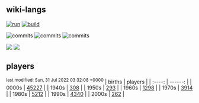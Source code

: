 ## wiki-langs
[![run](https://github.com/dreamerminsk/wiki-langs/actions/workflows/run.yml/badge.svg)](https://github.com/dreamerminsk/wiki-langs/actions/workflows/run.yml)
[![build](https://github.com/dreamerminsk/wiki-langs/actions/workflows/build.yml/badge.svg)](https://github.com/dreamerminsk/wiki-langs/actions/workflows/build.yml)

![commits](https://img.shields.io/github/commit-activity/y/dreamerminsk/wiki-langs)
![commits](https://img.shields.io/github/commit-activity/m/dreamerminsk/wiki-langs)
![commits](https://img.shields.io/github/commit-activity/w/dreamerminsk/wiki-langs)

![](https://img.shields.io/github/languages/code-size/dreamerminsk/wiki-langs)
![](https://img.shields.io/github/repo-size/dreamerminsk/wiki-langs)

## players
<sup>last modified: Sun, 31 Jul 2022 03:32:08 +0000</sup>
| births | players |
| :----: | ------: |
| 0000s | [45227](players/0000.births.csv) |
| 1940s | [308](players/1940.births.csv) |
| 1950s | [293](players/1950.births.csv) |
| 1960s | [1298](players/1960.births.csv) |
| 1970s | [3914](players/1970.births.csv) |
| 1980s | [5212](players/1980.births.csv) |
| 1990s | [4340](players/1990.births.csv) |
| 2000s | [262](players/2000.births.csv) |

